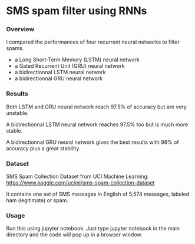 # SMS spam filter using RNNs

### Overview

I compared the performances of four recurrent neural networks to filter spams.
- a Long Short-Term Memory (LSTM) neural network
- a Gated Recurrent Unit (GRU) neural network
- a bidirectionnal LSTM neural network
- a bidirectionnal GRU neural network

### Results

Both LSTM and GRU neural network reach 97.5% of accuracy but are very unstable.

A bidirectionnal LSTM neural network reaches 97.5% too but is much more stable.

A bidirectionnal GRU neural network gives the best results with 98% of accuracy plus a great stability.

### Dataset

SMS Spam Collection Dataset from UCI Machine Learning: https://www.kaggle.com/uciml/sms-spam-collection-dataset

It contains one set of SMS messages in English of 5,574 messages, labeled ham (legitimate) or spam.

### Usage

Run this using jupyter notebook. Just type jupyter notebook in the main directory and the code will pop up in a browser window.
